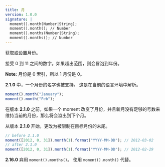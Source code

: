 ```yaml
---
title: 月
version: 1.0.0
signature: |
  moment().month(Number|String);
  moment().month(); // Number
  moment().months(Number|String);
  moment().months(); // Number
---
```


获取或设置月份。

接受 0 到 11 之间的数字。如果超出范围，则会冒泡到年份。

**Note:** 月份是 0 索引，所以 1 月份是 0。

**2.1.0** 中，一个月份的名字也被支持。 这是在当前的语言环境中解析。

```javascript
moment().month("January");
moment().month("Feb");
```

在版本 **2.1.0** 之前，如果一个 moment 改变了月份，并且新月没有足够的号数来维持当前的月份，那么将会溢出到下个月。

从版本 **2.1.0** 开始，更改为被限制在目标月份的末尾。

```javascript
// before 2.1.0
moment([2012, 0, 31]).month(1).format("YYYY-MM-DD"); // 2012-03-02
// after 2.1.0
moment([2012, 0, 31]).month(1).format("YYYY-MM-DD"); // 2012-02-29
```

**2.16.0** 弃用 ``moment().months()``。 使用 ``moment().month()`` 代替。
